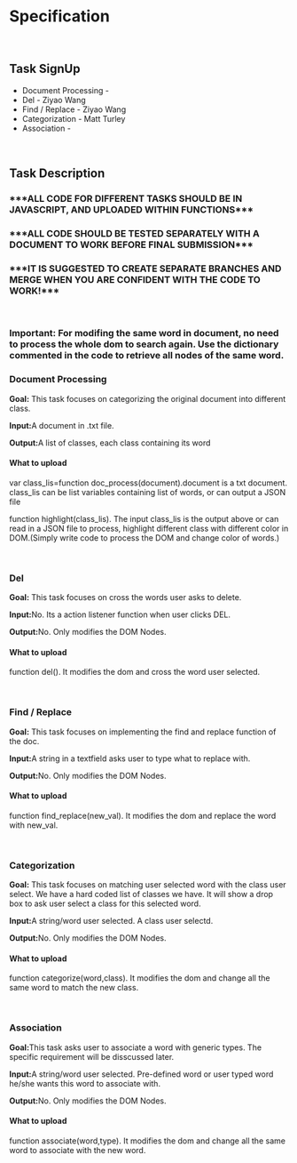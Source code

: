 <h1>Specification</h1>
<br/>
<h2>Task SignUp</h2>
<ul>
<li>Document Processing - </li>
<li>Del - Ziyao Wang</li>
<li>Find / Replace - Ziyao Wang</li>
<li>Categorization - Matt Turley</li>
<li>Association - </li>
</ul>
<br/>
<h2>Task Description</h2>
<h3>***ALL CODE FOR DIFFERENT TASKS SHOULD BE IN JAVASCRIPT, AND UPLOADED WITHIN FUNCTIONS***</h3>
<h3>***ALL CODE SHOULD BE TESTED SEPARATELY WITH A DOCUMENT TO WORK BEFORE FINAL SUBMISSION***</h3>
<h3>***IT IS SUGGESTED TO CREATE SEPARATE BRANCHES AND MERGE WHEN YOU ARE CONFIDENT WITH THE CODE TO WORK!***</h3>
<br/>
<h3>Important: For modifing the same word in document, no need to process the whole dom to search again. Use the dictionary commented in the code to retrieve all nodes of the same word.</h3>


<h3>Document Processing</h3>
<p><b>Goal:</b> This task focuses on categorizing the original document into different class.</p>
<p><b>Input:</b>A document in .txt file.</p>
<p><b>Output:</b>A list of classes, each class containing its word</p>
<h4>What to upload</h4>
<p>var class_lis=function doc_process(document).document is a txt document. class_lis can be list variables containing list of words, or can output a JSON file</p>
<p>function highlight(class_lis). The input class_lis is the output above or can read in a JSON file to process, highlight different class with different color in DOM.(Simply write code to process the DOM and change color of words.)</p>
<br/>
<h3>Del</h3>
<p><b>Goal:</b> This task focuses on cross the words user asks to delete.</p>
<p><b>Input:</b>No. Its a action listener function when user clicks DEL.</p>
<p><b>Output:</b>No. Only modifies the DOM Nodes.</p>
<h4>What to upload</h4>
<p>function del(). It modifies the dom and cross the word user selected.</p>
<br/>
<h3>Find / Replace</h3>
<p><b>Goal:</b> This task focuses on implementing the find and replace function of the doc.</p>
<p><b>Input:</b>A string in a textfield asks user to type what to replace with.</p>
<p><b>Output:</b>No. Only modifies the DOM Nodes.</p>
<h4>What to upload</h4>
<p>function find_replace(new_val). It modifies the dom and replace the word with new_val.</p>
<br/>
<h3>Categorization</h3>
<p><b>Goal:</b> This task focuses on matching user selected word with the class user select. We have a hard coded list of classes we have. It will show a drop box to ask user select a class for this selected word.</p>
<p><b>Input:</b>A string/word user selected. A class user selectd.</p>
<p><b>Output:</b>No. Only modifies the DOM Nodes.</p>
<h4>What to upload</h4>
<p>function categorize(word,class). It modifies the dom and change all the same word to match the new class.</p>
<br/>
<h3>Association</h3>
<p><b>Goal:</b>This task asks user to associate a word with generic types. The specific requirement will be disscussed later.</p>
<p><b>Input:</b>A string/word user selected. Pre-defined word or user typed word he/she wants this word to associate with.</p>
<p><b>Output:</b>No. Only modifies the DOM Nodes.</p>
<h4>What to upload</h4>
<p>function associate(word,type). It modifies the dom and change all the same word to associate with the new word.</p>




